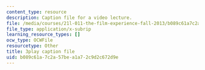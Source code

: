 ```yaml
---
content_type: resource
description: Caption file for a video lecture.
file: /media/courses/21l-011-the-film-experience-fall-2013/b089c61a7c2a57bea1a72c9d2c672d9e_oocw6x_kCQs.vtt
file_type: application/x-subrip
learning_resource_types: []
ocw_type: OCWFile
resourcetype: Other
title: 3play caption file
uid: b089c61a-7c2a-57be-a1a7-2c9d2c672d9e
---
```


